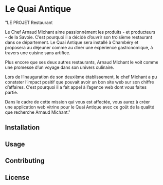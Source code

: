 # Le Quai Antique

"LE PROJET Restaurant 

Le  Chef  Arnaud  Michant  aime  passionnément  les  produits  -  et  producteurs  -    de  la  Savoie. 
C’est pourquoi il a décidé d’ouvrir son troisième restaurant dans ce département. 
Le Quai Antique sera installé à Chambéry et proposera au déjeuner comme au dîner une 
expérience gastronomique, à travers une cuisine sans artifice. 
 
Plus encore que ses deux autres restaurants, Arnaud Michant le voit comme une promesse 
d’un voyage dans son univers culinaire. 
 
Lors de l’inauguration de son deuxième établissement, le chef Michant a pu constater 
l’impact positif que pouvait avoir un bon site web sur son chiffre d’affaires. C’est pourquoi il 
a fait appel à l’agence web dont vous faites partie. 
 
Dans le cadre de cette mission qui vous est affectée, vous aurez à créer une application web 
vitrine pour le Quai Antique avec ce goût de la qualité que recherche Arnaud Michant."

## Installation

## Usage

## Contributing

## License

